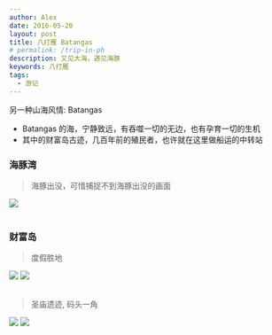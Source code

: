 ```yaml
---
author: Alex
date: 2016-05-20
layout: post
title: 八打雁 Batangas
# permalink: /trip-in-ph
description: 又见大海，遇见海豚
keywords: 八打雁
tags: 
  - 游记
---
```


另一种山海风情: Batangas

- Batangas 的海，宁静致远，有吞噬一切的无边，也有孕育一切的生机
- 其中的财富岛古迹，几百年前的殖民者，也许就在这里做船运的中转站

### 海豚湾

<escape>
  <blockquote>海豚出没，可惜捕捉不到海豚出没的画面</blockquote>
  <div class="photoset-grid" data-layout="1">
    <img src="https://cdn.jsdelivr.net/gh/SANGET/blog-v3@master/content/assets/images/trip/batangas/1.jpg">
  </div>
  <br />
</escape>

### 财富岛

<escape>
  <blockquote>度假胜地</blockquote>
  <div class="photoset-grid" data-layout="22">
    <img src="https://cdn.jsdelivr.net/gh/SANGET/blog-v3@master/content/assets/images/trip/batangas/2.jpg">
    <img src="https://cdn.jsdelivr.net/gh/SANGET/blog-v3@master/content/assets/images/trip/batangas/5.jpg">
  </div>
  <br />
</escape>

<escape>
  <blockquote>圣庙遗迹, 码头一角</blockquote>
  <div class="photoset-grid" data-layout="22">
    <img src="https://cdn.jsdelivr.net/gh/SANGET/blog-v3@master/content/assets/images/trip/batangas/4.jpg">
    <img src="https://cdn.jsdelivr.net/gh/SANGET/blog-v3@master/content/assets/images/trip/batangas/3.jpg">
    <br />
  </div>
</escape>

